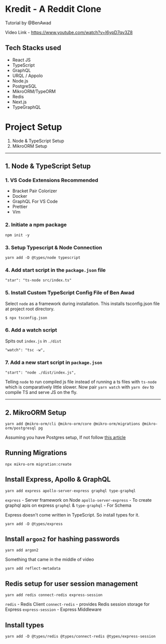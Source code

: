 # Kredit - A Reddit Clone

Tutorial by @BenAwad

Video Link - https://www.youtube.com/watch?v=I6ypD7qv3Z8

## Tech Stacks used

-   React JS
-   TypeScript
-   GraphQL
-   URQL / Appolo
-   Node.js
-   PostgreSQL
-   MikroORM/TypeORM
-   Redis
-   Next.js
-   TypeGraphQL

# Project Setup

1. Node & TypeScript Setup
2. MikroORM Setup

---

## 1. Node & TypeScript Setup

### 1. VS Code Extensions Recommended

-   Bracket Pair Colorizer
-   Docker
-   GraphQL For VS Code
-   Prettier
-   Vim

### 2. Initiate a npm package

```
npm init -y
```

### 3. Setup Typescript & Node Connection

```
yarn add -D @types/node typescript
```

### 4. Add start script in the `package.json` file

```
"star": "ts-node src/index.ts"
```

### 5. Install Custom TypeScript Config File of Ben Awad

Select `node` as a framework during installation.
This installs tsconfig.json file at project root directory.

```
$ npx tsconfig.json
```

### 6. Add a watch script

Spits out `index.js` in `./dist`

```
"watch": "tsc -w",
```

### 7. Add a new start script in `package.json`

```
"start": "node ./dist/index.js",
```

Telling `node` to run compiled js file instead of running a ts files with `ts-node` which is comparatively little slower.
Now pair `yarn watch` with `yarn dev` to compile TS and serve JS on the fly.

---

## 2. MikroORM Setup

```
yarn add @mikro-orm/cli @mikro-orm/core @mikro-orm/migrations @mikro-orm/postgresql pg
```

Assuming you have Postgres setup, If not follow [this article](https://www.robinwieruch.de/postgres-sql-macos-setup)

## Running Migrations

```
npx mikro-orm migration:create
```

## Install Express, Apollo & GraphQL

```
yarn add express apollo-server-express graphql type-graphql
```

`express` - Server framework on Node
`apollo-server-express` - To create graphql apis on express
`graphql` & `type-graphql` - For Schema

Express doesn't come written in TypeScript. So install types for it.

```
yarn add -D @types/express
```

## Install `argon2` for hashing passwords

```
yarn add argon2
```

Something that came in the middle of video

```
yarn add reflect-metadata
```

## Redis setup for user session management

```
yarn add redis connect-redis express-session
```

`redis` - Redis Client
`connect-redis` - provides Redis session storage for Express
`express-session` - Express Middleware

## Install types

```
yarn add -D @types/redis @types/connect-redis @types/express-session
```
